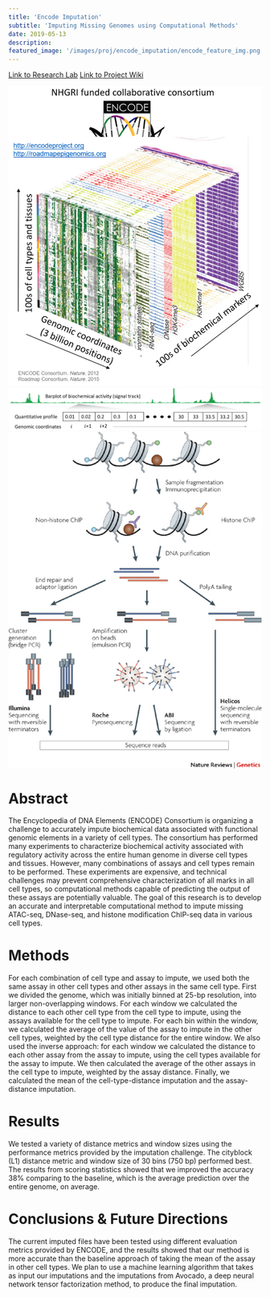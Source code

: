 ```yaml
---
title: 'Encode Imputation'
subtitle: 'Imputing Missing Genomes using Computational Methods'
date: 2019-05-13
description: 
featured_image: '/images/proj/encode_imputation/encode_feature_img.png'
---
```


<a href="http://mahonylab.org/" class="button button--small">Link to Research Lab</a>
<a href="https://www.synapse.org/#!Synapse:syn17083203/wiki/587192" class="button button-small">Link to Project Wiki</a>

<div class="gallery" data-columns="2">
	<img src="/images/proj/encode_imputation/Fig2-DataCube.PNG">
	<img src="/images/proj/encode_imputation/Fig1-SignalTrack.PNG">
    <img src="/images/proj/encode_imputation/ChIPseq.jpg">
</div>

# Abstract
The Encyclopedia of DNA Elements (ENCODE) Consortium is organizing a challenge to accurately impute biochemical data associated with functional genomic elements in a variety of cell types. The consortium has performed many experiments to characterize biochemical activity associated with regulatory activity across the entire human genome in diverse cell types and tissues. However, many combinations of assays and cell types remain to be performed. These experiments are expensive, and technical challenges may prevent comprehensive characterization of all marks in all cell types, so computational methods capable of predicting the output of these assays are potentially valuable. The goal of this research is to develop an accurate and interpretable computational method to impute missing ATAC-seq, DNase-seq, and histone modification ChIP-seq data in various cell types.

# Methods
For each combination of cell type and assay to impute, we used both the same assay in other cell types and other assays in the same cell type. First we divided the genome, which was initially binned at 25-bp resolution, into larger non-overlapping windows. For each window we calculated the distance to each other cell type from the cell type to impute, using the assays available for the cell type to impute. For each bin within the window, we calculated the average of the value of the assay to impute in the other cell types, weighted by the cell type distance for the entire window. We also used the inverse approach: for each window we calculated the distance to each other assay from the assay to impute, using the cell types available for the assay to impute. We then calculated the average of the other assays in the cell type to impute, weighted by the assay distance. Finally, we calculated the mean of the cell-type-distance imputation and the assay-distance imputation. 

# Results
We tested a variety of distance metrics and window sizes using the performance metrics provided by the imputation challenge. The cityblock (L1) distance metric and window size of 30 bins  (750 bp) performed best. The results from scoring statistics showed that we improved the accuracy 38% comparing to the baseline, which is the average prediction over the entire genome, on average. 

# Conclusions & Future Directions
The current imputed files have been tested using different evaluation metrics provided by ENCODE, and the results showed that our method is more accurate than the baseline approach of taking the mean of the assay in other cell types. 
We plan to use a machine learning algorithm that takes as input our imputations and the imputations from Avocado, a deep neural network  tensor factorization method, to produce the final imputation. 
